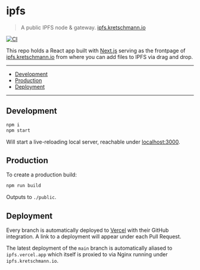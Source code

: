 # ipfs

> A public IPFS node & gateway.
> [ipfs.kretschmann.io](https://ipfs.kretschmann.io)

[![CI](https://github.com/kremalicious/ipfs/actions/workflows/ci.yml/badge.svg)](https://github.com/kremalicious/ipfs/actions/workflows/ci.yml)

This repo holds a React app built with [Next.js](https://nextjs.org) serving as the frontpage of [ipfs.kretschmann.io](https://ipfs.kretschmann.io) from where you can add files to IPFS via drag and drop.

---

- [Development](#development)
- [Production](#production)
- [Deployment](#deployment)

---

## Development

```bash
npm i
npm start
```

Will start a live-reloading local server, reachable under [localhost:3000](http://localhost:3000).

## Production

To create a production build:

```bash
npm run build
```

Outputs to `./public`.

## Deployment

Every branch is automatically deployed to [Vercel](https://vercel.com) with their GitHub integration. A link to a deployment will appear under each Pull Request.

The latest deployment of the `main` branch is automatically aliased to `ipfs.vercel.app` which itself is proxied to via Nginx running under `ipfs.kretschmann.io`.
